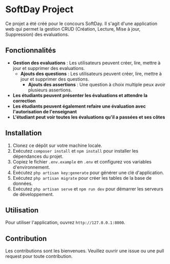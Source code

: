 # SoftDay Project

Ce projet a été créé pour le concours SoftDay. Il s'agit d'une application web qui permet la gestion CRUD (Création, Lecture, Mise à jour, Suppression) des evaluations.

## Fonctionnalités

- **Gestion des evaluations** : Les utilisateurs peuvent créer, lire, mettre à jour et supprimer des evaluations.
    - **Ajouts des questions** : Les utilisateurs peuvent créer, lire, mettre à jour et supprimer des questions.
        - **Ajouts des assertions** : Une question à choix multiple peux avoir plusieurs assertions.
- **Les étudiants peuvent présenter les évaluations et attendre la correction**
- **Les étudiants peuvent également refaire une évaluation avec l'autorisation de l'enseignant**
- **L'étudiant peut voir toutes les évaluations qu'il a passées et ses côtes**

## Installation

1. Clonez ce dépôt sur votre machine locale.
2. Exécutez `composer install` et `npm install` pour installer les dépendances du projet.
3. Copiez le fichier `.env.example` en `.env` et configurez vos variables d'environnement.
4. Exécutez `php artisan key:generate` pour générer une clé d'application.
5. Exécutez `php artisan migrate` pour créer les tables de la base de données.
6. Exécutez `php artisan serve` et `npm run dev` pour démarrer les serveurs de développement.

## Utilisation

Pour utiliser l'application, ouvrez `http://127.0.0.1:8000`.

## Contribution

Les contributions sont les bienvenues. Veuillez ouvrir une issue ou une pull request pour toute contribution.
